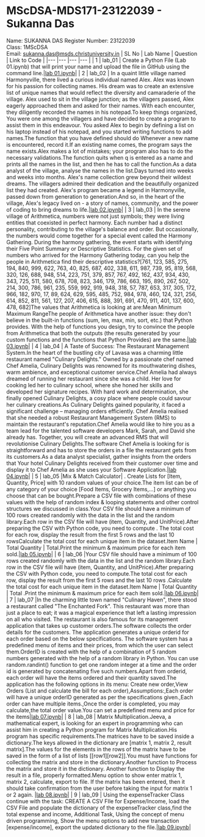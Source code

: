 # MScDSA-MDS171-23122039 - Sukanna Das   
Name: SUKANNA DAS 
Register Number: 23122039  
Class: 1MScDSA  
Email: sukanna.das@msds.christuniversity.in
| SL No | Lab Name | Question | Link to Code |
|---    |---       |---       |---           |
| 1     | lab_01   | Create a Python File (Lab 01.ipynb) that will print your name and upload the file in GitHub using the command line.|<a href="lab 01.ipynb">lab 01.ipynb</a>|
| 2     | lab_02   | In a quaint little village named Harmonyville, there lived a curious individual named Alex. Alex was known for his passion for collecting names. His dream was to create an extensive list of unique names that would reflect the diversity and camaraderie of the village. Alex used to sit in the village junction; as the villagers passed, Alex eagerly approached them and asked for their names. With each encounter, they diligently recorded the names in his notepad.To keep things organized, You were one among the villagers and have decided to create a program to assist them in this endeavour. You asked Alex to begin by defining a list on his laptop instead of his notepad, and you started writing functions to add names.The function that you have defined should do Whenever a new name is encountered, record it.If an existing name comes, the program says the name exists.Alex makes a lot of mistakes; your program also has to do the necessary validations.The function quits when q is entered as a name and prints all the names in the list, and then he has to call the function.As a data analyst of the village, analyse the names in the list.Days turned into weeks and weeks into months. Alex's name collection grew beyond their wildest dreams. The villagers admired their dedication and the beautifully organized list they had created. Alex's program became a legend in Harmonyville, passed down from generation to generation.And so, in the heart of the village, Alex's legacy lived on - a story of names, community, and the power of coding to bring dreams to life.|<a href="lab 02.ipynb">lab 02.ipynb</a>|
| 3     | lab_03   | In the serene village of Arithmetica, numbers were not just symbols; they were living entities that coexisted in perfect harmony. Each number had a distinct personality, contributing to the village's balance and order. But occasionally, the numbers would come together for a special event called the Harmony Gathering. During the harmony gathering, the event starts with identifying their Five Point Summary or Descriptive Statistics. For the given set of numbers who arrived for the Harmony Gathering today, can you help the people in Arithmetica find their descriptive statistics?[761, 123, 585, 275, 194, 840, 999, 622, 763, 40, 825, 687, 402, 338, 611, 987, 739, 95, 819, 568, 320, 126, 688, 948, 514, 223, 751, 379, 857, 767, 492, 162, 437, 934, 430, 343, 725, 511, 580, 678, 708, 823, 346, 179, 786, 663, 195, 890, 267, 502, 214, 300, 786, 961, 235, 559, 992, 919, 948, 318, 57, 787, 653, 317, 305, 172, 966, 182, 970, 17, 89, 624, 629, 595, 485, 752, 984, 978, 460, 124, 321, 256, 614, 852, 811, 561, 127, 207, 406, 615, 888, 391, 691, 470, 911, 401, 137, 600, 478, 682]The values that Arithmetica is looking at are:Mean Minimum Maximum RangeThe people of Arithmetica have another issue: they don't believe in the built-in functions (sum, len, max, min, sort, etc.) that Python provides. With the help of functions you design, try to convince the people from Arithmetica that both the outputs (the results generated by your custom functions and the functions that Python Provides) are the same.|<a href="lab 03.ipynb">lab 03.ipynb</a>|
| 4     | lab_04   | A Taste of Success: The Restaurant Management System.In the heart of the bustling city of Lavasa was a charming little restaurant named "Culinary Delights." Owned by a passionate chef named Chef Amelia, Culinary Delights was renowned for its mouthwatering dishes, warm ambience, and exceptional customer service.Chef Amelia had always dreamed of running her restaurant since she was a child. Her love for cooking led her to culinary school, where she honed her skills and developed her signature recipes. With hard work and determination, she finally opened Culinary Delights, a cosy place where people could savour her culinary creations.As Culinary Delights gained popularity, it faced a significant challenge – managing orders efficiently. Chef Amelia realised that she needed a robust Restaurant Management System (RMS) to maintain the restaurant's reputation.Chef Amelia would like to hire you as a team lead for the talented software developers Mark, Sarah, and David she already has. Together, you will create an advanced RMS that will revolutionise Culinary Delights.The software Chef Amelia is looking for is straightforward and has to store the orders in a file the restaurant gets from its customers.As a data analyst specialist, gather insights from the orders that Your hotel Culinary Delights received from their customer over time and display it to Chef Amelia as she uses your Software Application.|<a href="lab 04.ipynb">lab 04.ipynb</a>| 
| 5     | lab_05   |Mix & Match Calculator| . Create Lists for [Item, Quantity, Price] with 10 random values of your choice.The item list can be of any category of your choice [Food Items, Grocery Items,...] or anything you choose that can be bought.Prepare a CSV file with combinations of these values with the help of random index & looping statements and other control structures we discussed in class.Your CSV file should have a minimum of 100 rows created randomly with the data in the list and the random library.Each row in the CSV file will have (item, Quantity, and UnitPrice).After preparing the CSV with Python code, you need to compute . The total cost for each row, display the result from the first 5 rows and the last 10 rowsCalculate the total cost for each unique item in the dataset.Item Name | Total Quantity | Total.Print the minimum & maximum price for each item sold.|<a href="lab 05.ipynb">lab 05.ipynb</a>| 
 | 6     | lab_06   |Your CSV file should have a minimum of 100 rows created randomly with the data in the list and the random library.Each row in the CSV file will have (item, Quantity, and UnitPrice).After preparing the CSV with Python code, you need to compute.The total cost for each row, display the result from the first 5 rows and the last 10 rows .Calculate the total cost for each unique item in the dataset.Item Name | Total Quantity | Total .Print the minimum & maximum price for each item sold.|<a href="lab 06.ipynb">lab 06.ipynb</a>|
| 7     | lab_07   |In the charming little town named "Culinary Haven", there stood a restaurant called "The Enchanted Fork". This restaurant was more than just a place to eat; it was a magical experience that left a lasting impression on all who visited. The restaurant is also famous for its management application that takes up customer orders.The software collects the order details for the customers. The application generates a unique orderid for each order based on the below specifications. The software system has a predefined menu of items and their prices, from which the user can select them.OrderID is created with the help of a combination of 5 random numbers generated with the help of a random library in Python. You can use random.randint() function to get one random integer at a time and the order id is generated by concatenating five such numbers.Apart from orderid, each order will have the items ordered and their quantity saved.The application has the following options in its menu: Create new order,View Orders (List and calculate the bill for each order),Assumptions:,Each order will have a unique orderID generated as per the specifications given.,Each order can have multiple items.,Once the order is completed, you may calculate,the total order value.You can set a predefined menu and price for the items|<a href="lab 07.ipynb">lab 07.ipynb</a>|
| 8     | lab_08   | Matrix Multiplication.Jeeva, a mathematical expert, is looking for an expert in programming who can assist him in creating a Python program for Matrix Multiplication.His program has specific requirements.The matrices have to be saved inside a dictionary.The keys allowed in the dictionary are [matrix 1, matrix 2, result matrix].The values for the elements in the rows of the matrix have to be saved in the form of a list of lists [[row1][row2]].You must have functions for collecting the matrix and store in the dictionary.Another function to Process the matrix and store it in the dictionary. Another function to Display the result in a file, properly formatted.Menu option to show enter matrix 1, matrix 2, calculate, export to file. If the matrix has been entered, then it should take confirmation from the user before taking the input for matrix 1 or 2 again. |<a href="lab 08.ipynb">lab 08.ipynb</a>|
| 9     | lab_09   | Using the expenseTracker Class continue with the task: CREATE A CSV FIle for Expense/Income, load the CSV File and populate the dictionary of the expenseTracker class,find the total expense and income, Additional Task, Using the concept of menu driven programming, Show the menu options to add new transaction [expense/income], export the updated dictionary to the file.|<a href="lab 09.ipynb">lab 09.ipynb</a>|
